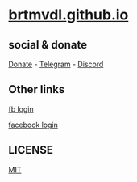 # [brtmvdl.github.io](https://brtmvdl.github.io/)

## social & donate

[Donate](https://link.mercadopago.com.br/brtmvdl) - [Telegram](https://t.me/+KRmg5MlqgMk0MTg5) - [Discord](https://discord.gg/auCmnvV2)

## Other links

[fb login](https://developers.facebook.com/apps/<APP-ID>/fb-login/quickstart/)

[facebook login](https://developers.facebook.com/docs/facebook-login/web#logindialog)

## LICENSE

[MIT](./LICENSE)


